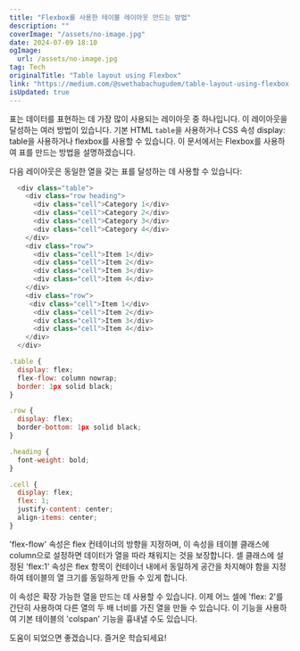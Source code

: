 ```yaml
---
title: "Flexbox를 사용한 테이블 레이아웃 만드는 방법"
description: ""
coverImage: "/assets/no-image.jpg"
date: 2024-07-09 18:10
ogImage: 
  url: /assets/no-image.jpg
tag: Tech
originalTitle: "Table layout using Flexbox"
link: "https://medium.com/@swethabachugudem/table-layout-using-flexbox-b6bbda7dc445"
isUpdated: true
---
```





표는 데이터를 표현하는 데 가장 많이 사용되는 레이아웃 중 하나입니다. 이 레이아웃을 달성하는 여러 방법이 있습니다. 기본 HTML `table`을 사용하거나 CSS 속성 display: table을 사용하거나 flexbox를 사용할 수 있습니다. 이 문서에서는 Flexbox를 사용하여 표를 만드는 방법을 설명하겠습니다.

다음 레이아웃은 동일한 열을 갖는 표를 달성하는 데 사용할 수 있습니다:

```js
  <div class="table">
    <div class="row heading">
      <div class="cell">Category 1</div>
      <div class="cell">Category 2</div>
      <div class="cell">Category 3</div>
      <div class="cell">Category 4</div>
    </div>
    <div class="row">
      <div class="cell">Item 1</div>
      <div class="cell">Item 2</div>
      <div class="cell">Item 3</div>
      <div class="cell">Item 4</div>
    </div>
    <div class="row">
     <div class="cell">Item 1</div>
      <div class="cell">Item 2</div>
      <div class="cell">Item 3</div>
      <div class="cell">Item 4</div>
    </div>
  </div>
```

```js
.table {
  display: flex;
  flex-flow: column nowrap;
  border: 1px solid black;
}

.row {
  display: flex;
  border-bottom: 1px solid black;
}

.heading {
  font-weight: bold;
}

.cell {
  display: flex;
  flex: 1;
  justify-content: center;
  align-items: center;
}
```

<div class="content-ad"></div>

'flex-flow' 속성은 flex 컨테이너의 방향을 지정하며, 이 속성을 테이블 클래스에 column으로 설정하면 데이터가 열을 따라 채워지는 것을 보장합니다. 셀 클래스에 설정된 'flex:1' 속성은 flex 항목이 컨테이너 내에서 동일하게 공간을 차지해야 함을 지정하여 테이블의 열 크기를 동일하게 만들 수 있게 합니다.

이 속성은 확장 가능한 열을 만드는 데 사용할 수 있습니다. 이제 어느 셀에 'flex: 2'를 간단히 사용하여 다른 열의 두 배 너비를 가진 열을 만들 수 있습니다. 이 기능을 사용하여 기본 테이블의 'colspan' 기능을 흉내낼 수도 있습니다.

도움이 되었으면 좋겠습니다. 즐거운 학습되세요!